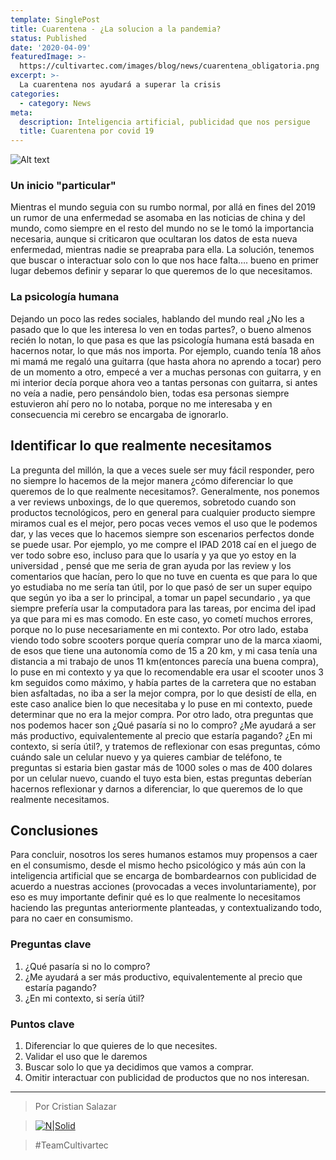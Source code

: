 ```yaml
---
template: SinglePost
title: Cuarentena - ¿La solucion a la pandemia?
status: Published
date: '2020-04-09'
featuredImage: >-
  https://cultivartec.com/images/blog/news/cuarentena_obligatoria.png
excerpt: >-
  La cuarentena nos ayudará a superar la crisis
categories:
  - category: News
meta:
  description: Inteligencia artificial, publicidad que nos persigue
  title: Cuarentena por covid 19
---
```


![Alt text](https://cultivartec.com/images/blog/news/cuarentena_obligatoria.png 'Cuarentena')

### Un inicio "particular"

Mientras el mundo seguia con su rumbo normal, por allá en fines del 2019 un rumor de una enfermedad se asomaba en las noticias de china y del mundo, como siempre en el resto del mundo no se le tomó la importancia necesaria, aunque si criticaron que ocultaran los datos de esta nueva enfermedad, mientras nadie se preapraba para ella.
La solución, tenemos que buscar o interactuar solo con lo que nos hace falta…. bueno en primer lugar debemos definir y separar lo que queremos de lo que necesitamos.

### La psicología humana

Dejando un poco las redes sociales, hablando del mundo real ¿No les a pasado que lo que les interesa lo ven en todas partes?, o bueno almenos recién lo notan, lo que pasa es que las psicología humana está basada en hacernos notar, lo que más nos importa. Por ejemplo, cuando tenía 18 años mi mamá me regaló una guitarra (que hasta ahora no aprendo a tocar) pero de un momento a otro, empecé a ver a muchas personas con guitarra, y en mi interior decía porque ahora veo a tantas personas con guitarra, si antes no veía a nadie, pero pensándolo bien, todas esa personas siempre estuvieron ahí pero no lo notaba, porque no me interesaba y en consecuencia mi cerebro se encargaba de ignorarlo.

## Identificar lo que realmente necesitamos

La pregunta del millón, la que a veces suele ser muy fácil responder, pero no siempre lo hacemos de la mejor manera ¿cómo diferenciar lo que queremos de lo que realmente necesitamos?. Generalmente, nos ponemos a ver reviews unboxings, de lo que queremos, sobretodo cuando son productos tecnológicos, pero en general para cualquier producto siempre miramos cual es el mejor, pero pocas veces vemos el uso que le podemos dar, y las veces que lo hacemos siempre son escenarios perfectos donde se puede usar. Por ejemplo, yo me compre el IPAD 2018 caí en el juego de ver todo sobre eso, incluso para que lo usaría y ya que yo estoy en la universidad , pensé que me seria de gran ayuda por las review y los comentarios que hacían, pero lo que no tuve en cuenta es que para lo que yo estudiaba no me sería tan útil, por lo que pasó de ser un super equipo que según yo iba a ser lo principal, a tomar un papel secundario , ya que siempre prefería usar la computadora para las tareas, por encima del ipad ya que para mi es mas comodo. En este caso, yo cometí muchos errores, porque no lo puse necesariamente en mi contexto. Por otro lado, estaba viendo todo sobre scooters porque quería comprar uno de la marca xiaomi, de esos que tiene una autonomía como de 15 a 20 km, y mi casa tenía una distancia a mi trabajo de unos 11 km(entonces parecía una buena compra), lo puse en mi contexto y ya que lo recomendable era usar el scooter unos 3 km seguidos como máximo, y había partes de la carretera que no estaban bien asfaltadas, no iba a ser la mejor compra, por lo que desistí de ella, en este caso analice bien lo que necesitaba y lo puse en mi contexto, puede determinar que no era la mejor compra. Por otro lado, otra preguntas que nos podemos hacer son ¿Qué pasaría si no lo compro? ¿Me ayudará a ser más productivo, equivalentemente al precio que estaría pagando? ¿En mi contexto, si sería útil?, y tratemos de reflexionar con esas preguntas, cómo cuándo sale un celular nuevo y ya quieres cambiar de teléfono, te preguntas si estaria bien gastar más de 1000 soles o mas de 400 dolares por un celular nuevo, cuando el tuyo esta bien, estas preguntas deberían hacernos reflexionar y darnos a diferenciar, lo que queremos de lo que realmente necesitamos.

## Conclusiones

Para concluir, nosotros los seres humanos estamos muy propensos a caer en el consumismo, desde el mismo hecho psicológico y más aún con la inteligencia artificial que se encarga de bombardearnos con publicidad de acuerdo a nuestras acciones (provocadas a veces involuntariamente), por eso es muy importante definir qué es lo que realmente lo necesitamos haciendo las preguntas anteriormente planteadas, y contextualizando todo, para no caer en consumismo.

### Preguntas clave

1. ¿Qué pasaría si no lo compro?
2. ¿Me ayudará a ser más productivo, equivalentemente al precio que estaría pagando?
3. ¿En mi contexto, si sería útil?

### Puntos clave

1. Diferenciar lo que quieres de lo que necesites.
2. Validar el uso que le daremos
3. Buscar solo lo que ya decidimos que vamos a comprar.
4. Omitir interactuar con publicidad de productos que no nos interesan.

---

> Por Cristian Salazar

> [![N|Solid](https://i.imgur.com/iYkheW1.png=20x20)](https://twitter.com/csalazaraz)

> #TeamCultivartec
